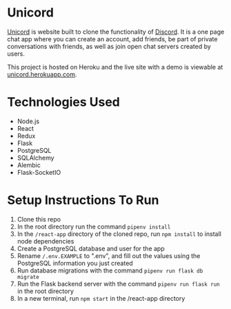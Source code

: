 # Unicord

[Unicord](://unicord.herokuapp.com/ "Live site hosted on Heroku") is website built to clone the functionality of [Discord](https://discord.com/ "Discord"). It is a one page chat app where you can create an account, add friends, be part of private conversations with friends, as well as join open chat servers created by users.

This project is hosted on Heroku and the live site with a demo is viewable at [unicord.herokuapp.com](https://unicord.herokuapp.com/ "Live site hosted on Heroku").

# Technologies Used
- Node.js
- React
- Redux
- Flask
- PostgreSQL
- SQLAlchemy
- Alembic
- Flask-SocketIO


# Setup Instructions To Run

1. Clone this repo
2. In the root directory run the command `pipenv install`
3. In the `/react-app` directory of the cloned repo, run `npm install` to install node dependencies
4. Create a PostgreSQL database and user for the app
5. Rename `/.env.EXAMPLE` to ".env", and fill out the values using the PostgreSQL information you just created
7. Run database migrations with the command `pipenv run flask db migrate`
8. Run the Flask backend server with the command `pipenv run flask run` in the root directory
9. In a new terminal, run `npm start` in the /react-app directory

